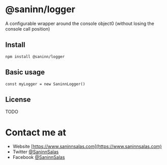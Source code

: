 # @saninn/logger

A configurable wrapper around the console object0 (without losing the console call position)

## Install

`npm install @saninn/logger`

## Basic usage

`const myLogger = new SaninnLogger()`

## License

TODO

# Contact me at

-   Website [https://www.saninnsalas.com](https://www.saninnsalas.com)
-   Twitter [@SaninnSalas](https://twitter.com/saninnsalas)
-   Facebook [@SaninnSalas](https://www.facebook.com/SaninnSD/)
